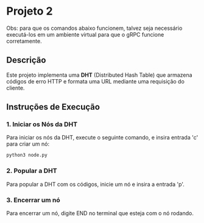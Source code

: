 # Projeto 2
Obs: para que os comandos abaixo funcionem, talvez seja necessário executá-los em um ambiente virtual para que o gRPC funcione corretamente.

## Descrição
Este projeto implementa uma **DHT** (Distributed Hash Table) que armazena códigos de erro HTTP e formata uma URL mediante uma requisição do cliente.

## Instruções de Execução

### 1. Iniciar os Nós da DHT
Para iniciar os nós da DHT, execute o seguinte comando, e insira entrada 'c' para criar um nó:

```bash
python3 node.py
```
### 2. Popular a DHT
Para popular a DHT com os códigos, inicie um nó e insira a entrada 'p'.

### 3. Encerrar um nó
Para encerrar um nó, digite END no terminal que esteja com o nó rodando.
